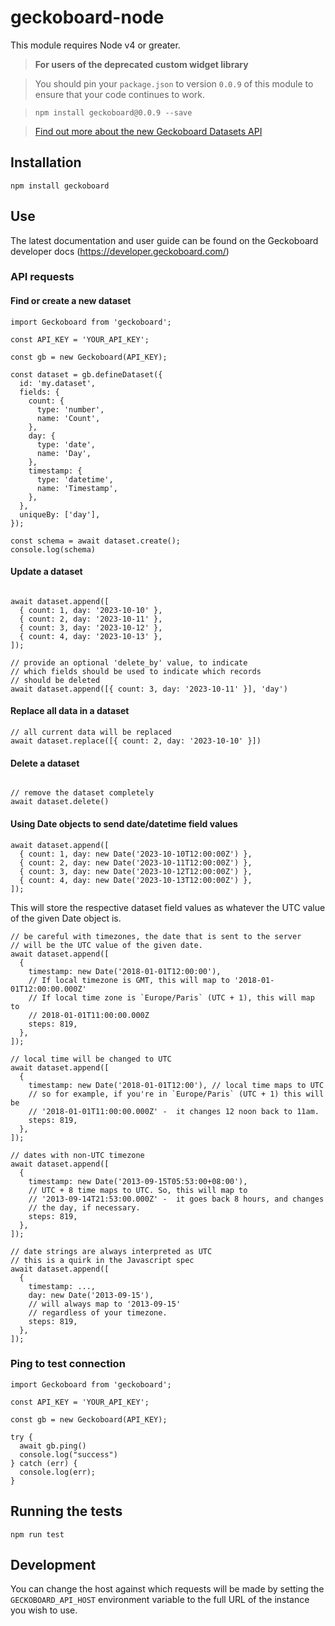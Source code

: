 # geckoboard-node

This module requires Node v4 or greater.

> **For users of the deprecated custom widget library**

> You should pin your `package.json` to version `0.0.9` of this module to ensure that your code continues to work.

> `npm install geckoboard@0.0.9 --save`

> [Find out more about the new Geckoboard Datasets API](https://community.geckoboard.com/t/help-test-geckoboards-new-approach-to-custom-widgets/179)

## Installation

```
npm install geckoboard
```

## Use

The latest documentation and user guide can be found on the Geckoboard developer docs (https://developer.geckoboard.com/) 


### API requests

#### Find or create a new dataset

```
import Geckoboard from 'geckoboard';

const API_KEY = 'YOUR_API_KEY';

const gb = new Geckoboard(API_KEY);

const dataset = gb.defineDataset({
  id: 'my.dataset',
  fields: {
    count: {
      type: 'number',
      name: 'Count',
    },
    day: {
      type: 'date',
      name: 'Day',
    },
    timestamp: {
      type: 'datetime',
      name: 'Timestamp',
    },
  },
  uniqueBy: ['day'],
});

const schema = await dataset.create();
console.log(schema)
```

#### Update a dataset
```

await dataset.append([
  { count: 1, day: '2023-10-10' },
  { count: 2, day: '2023-10-11' },
  { count: 3, day: '2023-10-12' },
  { count: 4, day: '2023-10-13' },
]);

// provide an optional 'delete_by' value, to indicate 
// which fields should be used to indicate which records
// should be deleted
await dataset.append([{ count: 3, day: '2023-10-11' }], 'day')
```

#### Replace all data in a dataset
```
// all current data will be replaced
await dataset.replace([{ count: 2, day: '2023-10-10' }])

```
#### Delete a dataset
```

// remove the dataset completely
await dataset.delete()

```

#### Using Date objects to send date/datetime field values
```
await dataset.append([
  { count: 1, day: new Date('2023-10-10T12:00:00Z') },
  { count: 2, day: new Date('2023-10-11T12:00:00Z') },
  { count: 3, day: new Date('2023-10-12T12:00:00Z') },
  { count: 4, day: new Date('2023-10-13T12:00:00Z') },
]);
```

This will store the respective dataset field values as whatever the UTC value of the given Date object is.

```
// be careful with timezones, the date that is sent to the server
// will be the UTC value of the given date.
await dataset.append([
  {
    timestamp: new Date('2018-01-01T12:00:00'), 
    // If local timezone is GMT, this will map to '2018-01-01T12:00:00.000Z'
    // If local time zone is `Europe/Paris` (UTC + 1), this will map to
    // 2018-01-01T11:00:00.000Z
    steps: 819,
  },
]);

// local time will be changed to UTC
await dataset.append([
  {
    timestamp: new Date('2018-01-01T12:00'), // local time maps to UTC
    // so for example, if you're in `Europe/Paris` (UTC + 1) this will be
    // '2018-01-01T11:00:00.000Z' -  it changes 12 noon back to 11am.
    steps: 819,
  },
]);

// dates with non-UTC timezone
await dataset.append([
  {
    timestamp: new Date('2013-09-15T05:53:00+08:00'),
    // UTC + 8 time maps to UTC. So, this will map to
    // '2013-09-14T21:53:00.000Z' -  it goes back 8 hours, and changes
    // the day, if necessary.
    steps: 819,
  },
]);

// date strings are always interpreted as UTC
// this is a quirk in the Javascript spec
await dataset.append([
  {
    timestamp: ...,
    day: new Date('2013-09-15'),
    // will always map to '2013-09-15'
    // regardless of your timezone.
    steps: 819,
  },
]);

```

### Ping to test connection

```
import Geckoboard from 'geckoboard';

const API_KEY = 'YOUR_API_KEY';

const gb = new Geckoboard(API_KEY);

try {
  await gb.ping()
  console.log("success")
} catch (err) {
  console.log(err); 
}
```
## Running the tests

```
npm run test
```

## Development

You can change the host against which requests will be made by setting the `GECKOBOARD_API_HOST` environment variable to the full URL of the instance you wish to use.

